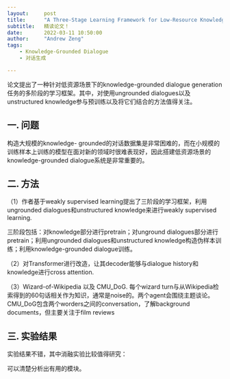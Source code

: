 ```yaml
---
layout:     post
title:      "A Three-Stage Learning Framework for Low-Resource Knowledge-Grounded Dialogue Generation"
subtitle:   精读论文！
date:       2022-03-11 10:50:00
author:     "Andrew Zeng"
tags:
    - Knowledge-Grounded Dialogue
    - 对话生成

---
```


论文提出了一种针对低资源场景下的knowledge-grounded dialogue generation任务的多阶段的学习框架。其中，对使用ungrounded dialogues以及unstructured knowledge参与预训练以及将它们结合的方法值得关注。

## 一. 问题

构造大规模的knowledge- grounded的对话数据集是非常困难的，而在小规模的训练样本上训练的模型在面对新的领域时很难表现好，因此搭建低资源场景的knowledge-grounded dialogue系统是非常重要的。

## 二. 方法

（1）作者基于weakly supervised learning提出了三阶段的学习框架，利用ungrounded dialogues和unstructured knowledge来进行weakly supervised learning.

三阶段包括：对knowledge部分进行pretrain；对unground dialogues部分进行pretrain；利用ungrounded dialogues和unstructured knowledge构造伪样本训练；利用knowledge-grounded dialogue训练。

（2）对Transformer进行改造，让其decoder能够与dialogue history和knowledge进行cross attention.

（3）Wizard-of-Wikipedia 以及  CMU_DoG.
每个wizard turn与从Wikipedia检索得到的60句话相关作为知识，通常是noise的。两个agent会围绕主题谈论。
CMU_DoG包含两个worders之间的conversation，了解background documents，但主要关注于film reviews

## 三. 实验结果

实验结果不错，其中消融实验比较值得研究：

可以清楚分析出有用的模块。



